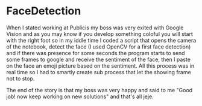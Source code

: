 # FaceDetection

When I stated working at Publicis my boss was very exited with Google Vision and as you may know if you develop something coloful you will start with the right foot so in my iddle time I coded a script that opens the camera of the notebook, detect the face (I used OpenCV for a first face detection) and if there was presence for some seconds the program starts to send some frames to google and receive the sentiment of the face, then I paste on the face an emoji picture based on the sentiment. All this process was in real time so I had to smartly create sub process that let the showing frame not to stop.

The end of the story is that my boss was very happy and said to me "Good job! now keep working on new solutions" and that's all jeje.
